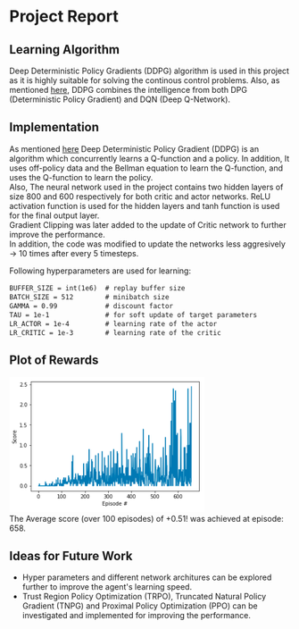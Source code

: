 #  Project Report

## Learning Algorithm  
Deep Deterministic Policy Gradients (DDPG) algorithm is used in this project as it is highly suitable for solving the continous control problems. Also, as mentioned [here](https://keras.io/examples/rl/ddpg_pendulum/#:~:text=Deep%20Deterministic%20Policy%20Gradient%20(DDPG)%20is%20a%20model%2Dfree,algorithm%20for%20learning%20continous%20actions.&text=It%20uses%20Experience%20Replay%20and,operate%20over%20continuous%20action%20spaces.), DDPG combines the intelligence from both DPG (Deterministic Policy Gradient) and DQN (Deep Q-Network). 
  
## Implementation
As mentioned [here](https://spinningup.openai.com/en/latest/algorithms/ddpg.html) Deep Deterministic Policy Gradient (DDPG) is an algorithm which concurrently learns a Q-function and a policy. In addition, It uses off-policy data and the Bellman equation to learn the Q-function, and uses the Q-function to learn the policy.  
Also, The neural network used in the project contains two hidden layers of size 800 and 600 respectively for both critic and actor networks. ReLU activation function is used for the hidden layers and tanh function is used for the final output layer.  
Gradient Clipping was later added to the update of Critic network to further improve the performance.  
In addition, the code was modified to update the networks less aggresively -> 10 times after every 5 timesteps.

Following hyperparameters are used for learning:  
~~~
BUFFER_SIZE = int(1e6)  # replay buffer size
BATCH_SIZE = 512        # minibatch size
GAMMA = 0.99            # discount factor
TAU = 1e-1              # for soft update of target parameters
LR_ACTOR = 1e-4         # learning rate of the actor 
LR_CRITIC = 1e-3        # learning rate of the critic
~~~

##  Plot of Rewards
![Scores](scores.PNG)  
The Average score (over 100 episodes) of +0.51! was achieved at episode: 658. 

##  Ideas for Future Work  
- Hyper parameters and different network architures can be explored further to improve the agent's learning speed.
- Trust Region Policy Optimization (TRPO), Truncated Natural Policy Gradient (TNPG) and Proximal Policy Optimization (PPO) can be investigated and implemented for improving the performance.
